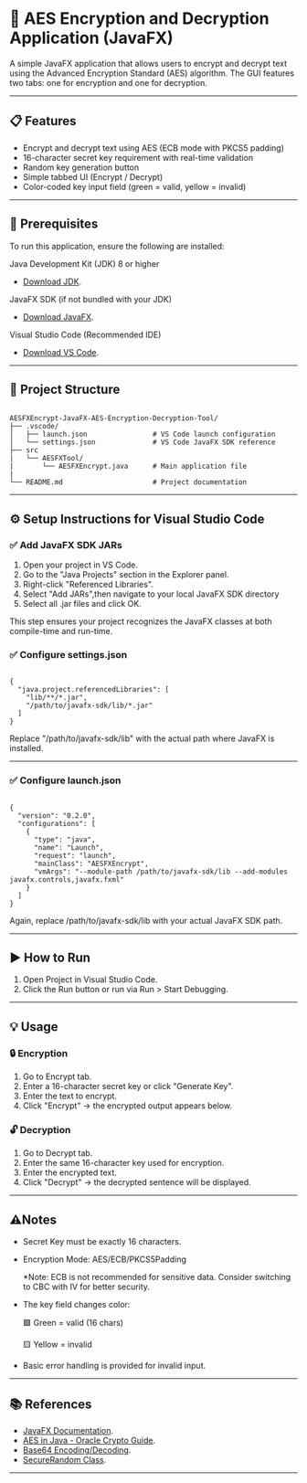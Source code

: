 # 🔐 AES Encryption and Decryption Application (JavaFX)

A simple JavaFX application that allows users to encrypt and decrypt text using the Advanced Encryption Standard (AES) algorithm.
The GUI features two tabs: one for encryption and one for decryption.

---

## 📋 Features

- Encrypt and decrypt text using AES (ECB mode with PKCS5 padding)
- 16-character secret key requirement with real-time validation
- Random key generation button
- Simple tabbed UI (Encrypt / Decrypt)
- Color-coded key input field (green = valid, yellow = invalid)

---

## 🚀 Prerequisites
To run this application, ensure the following are installed:

Java Development Kit (JDK) 8 or higher
- [Download JDK](https://www.oracle.com/in/java/technologies/downloads/#jdk24-windows).

JavaFX SDK (if not bundled with your JDK)
- [Download JavaFX](https://gluonhq.com/products/javafx/).

Visual Studio Code (Recommended IDE)
- [Download VS Code](https://code.visualstudio.com/).

---

## 📁 Project Structure

```plaintext

AESFXEncrypt-JavaFX-AES-Encryption-Decryption-Tool/
├── .vscode/
│   ├── launch.json                # VS Code launch configuration
│   └── settings.json              # VS Code JavaFX SDK reference
├── src
|   └── AESFXTool/
|       └── AESFXEncrypt.java      # Main application file
|
└── README.md                      # Project documentation

```

---

## ⚙️ Setup Instructions for Visual Studio Code

### ✅ Add JavaFX SDK JARs

1. Open your project in VS Code.
2. Go to the "Java Projects" section in the Explorer panel.
3. Right-click "Referenced Libraries".
4. Select "Add JARs",then navigate to your local JavaFX SDK directory
5. Select all .jar files and click OK.

This step ensures your project recognizes the JavaFX classes at both compile-time and run-time.

### ✅ Configure settings.json

```plaintext

{
  "java.project.referencedLibraries": [
    "lib/**/*.jar",
    "/path/to/javafx-sdk/lib/*.jar"
  ]
}

```
Replace "/path/to/javafx-sdk/lib" with the actual path where JavaFX is installed.

---

### ✅ Configure launch.json

```plaintext

{
  "version": "0.2.0",
  "configurations": [
    {
      "type": "java",
      "name": "Launch",
      "request": "launch",
      "mainClass": "AESFXEncrypt",
      "vmArgs": "--module-path /path/to/javafx-sdk/lib --add-modules javafx.controls,javafx.fxml"
    }
  ]
}

```
Again, replace /path/to/javafx-sdk/lib with your actual JavaFX SDK path.

---

## ▶️ How to Run

1. Open Project in Visual Studio Code.
2. Click the Run button or run via Run > Start Debugging.

---

## 💡 Usage

### 🔒 Encryption

1. Go to Encrypt tab.
2. Enter a 16-character secret key or click "Generate Key".
3. Enter the text to encrypt.
4. Click "Encrypt" → the encrypted output appears below.

### 🔓 Decryption

1. Go to Decrypt tab.
2. Enter the same 16-character key used for encryption.
3. Enter the encrypted text.
4. Click "Decrypt" → the decrypted sentence will be displayed.

---

## ⚠️Notes

- Secret Key must be exactly 16 characters.
- Encryption Mode: AES/ECB/PKCS5Padding 
          <p>*Note: ECB is not recommended for sensitive data. Consider switching to CBC with IV for better security.</p>
- The key field changes color:
    <p>🟩 Green = valid (16 chars)

    🟨 Yellow = invalid </p>

- Basic error handling is provided for invalid input.

---

## 📚 References

- [JavaFX Documentation](https://openjfx.io/).
- [AES in Java - Oracle Crypto Guide](https://docs.oracle.com/javase/8/docs/technotes/guides/security/crypto/CryptoSpec.html#AES).
- [Base64 Encoding/Decoding](https://docs.oracle.com/javase/8/docs/api/java/util/Base64.html).
- [SecureRandom Class](https://docs.oracle.com/javase/8/docs/api/java/security/SecureRandom.html).

---

